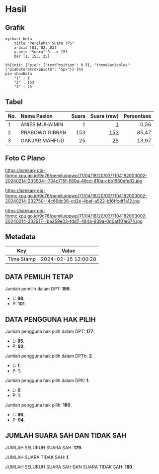 # Hasil

## Grafik

```mermaid
xychart-beta
    title "Perolehan Suara TPS"
    x-axis [01, 02, 03]
    y-axis "Suara" 0 --> 153
    bar [1, 153, 25]
```

```mermaid
%%{init: {"pie": {"textPosition": 0.5}, "themeVariables": {"pieOuterStrokeWidth": "5px"}} }%%
pie showData
    "1" : 1
    "2" : 153
    "3" : 25
```

## Tabel

| No. | Nama Paslon    | Suara | Suara (raw) | Persentase |
|:--- |:-------------- | -----:| -----------:| ----------:|
| 1   | ANIES MUHAIMIN | 1     | [1][p-1]    | 0,56       |
| 2   | PRABOWO GIBRAN | 153   | [153][p-2]  | 85,47      |
| 3   | GANJAR MAHFUD  | 25    | [25][p-3]   | 13,97      |


[p-1]: https://github.com/gigit-pemilu/pemilu-2024-71-sulawesi-utara/blob/main/pilpres/hitung-suara/sub/71-sulawesi-utara/sub/04-kepulauan-talaud/sub/18-beo-selatan/sub/2003-niampak/sub/002-tps/sub/paslon-1.txt
[p-2]: https://github.com/gigit-pemilu/pemilu-2024-71-sulawesi-utara/blob/main/pilpres/hitung-suara/sub/71-sulawesi-utara/sub/04-kepulauan-talaud/sub/18-beo-selatan/sub/2003-niampak/sub/002-tps/sub/paslon-2.txt
[p-3]: https://github.com/gigit-pemilu/pemilu-2024-71-sulawesi-utara/blob/main/pilpres/hitung-suara/sub/71-sulawesi-utara/sub/04-kepulauan-talaud/sub/18-beo-selatan/sub/2003-niampak/sub/002-tps/sub/paslon-3.txt

## Foto C Plano

https://sirekap-obj-formc.kpu.go.id/9c76/pemilu/ppwp/71/04/18/20/03/7104182003002-20240214-233504--734c715f-580a-49cd-810a-cbb1560efe82.jpg

https://sirekap-obj-formc.kpu.go.id/9c76/pemilu/ppwp/71/04/18/20/03/7104182003002-20240214-232750--4c66dc36-cd2e-4baf-a522-b16ffcdf1a12.jpg

https://sirekap-obj-formc.kpu.go.id/9c76/pemilu/ppwp/71/04/18/20/03/7104182003002-20240214-232917--ba259e03-fdd7-484a-939a-0d0af101e674.jpg


## Metadata

| Key        | Value               |
| ---------- | ------------------- |
| Time Stamp | 2024-02-15 12:00:28 |


## DATA PEMILIH TETAP

Jumlah pemilih dalam DPT: **199**.
 * L: **98**.
 * P: **101**.

## DATA PENGGUNA HAK PILIH

Jumlah pengguna hak pilih dalam DPT: **177**.
 * L: **85**.
 * P: **92**.

Jumlah pengguna hak pilih dalam DPTb: **2**.
 * L: **1**.
 * P: **1**.

Jumlah pengguna hak pilih dalam DPK: **1**.
 * L: **0**.
 * P: **1**.

Jumlah pengguna hak pilih: **180**.
 * L: **86**.
 * P: **94**.

## JUMLAH SUARA SAH DAN TIDAK SAH

JUMLAH SELURUH SUARA SAH: **179**.

JUMLAH SUARA TIDAK SAH: **1**.

JUMLAH SELURUH SUARA SAH DAN SUARA TIDAK SAH: **180**.


